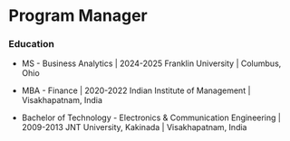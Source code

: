 # Program Manager

### Education

- MS - Business Analytics | 2024-2025
  Franklin University | Columbus, Ohio 

- MBA - Finance | 2020-2022
  Indian Institute of Management | Visakhapatnam, India

- Bachelor of Technology - Electronics & Communication Engineering | 2009-2013
  JNT University, Kakinada | Visakhapatnam, India


		

